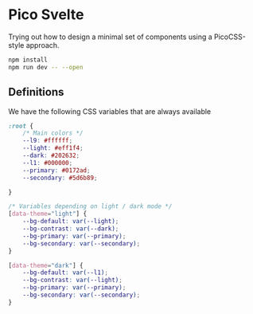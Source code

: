 # Pico Svelte

Trying out how to design a minimal set of components using a PicoCSS-style approach.

```bash
npm install
npm run dev -- --open
```


## Definitions

We have the following CSS variables that are always available

```css
:root {
    /* Main colors */
    --l9: #ffffff;
    --light: #eff1f4;
    --dark: #202632;
    --l1: #000000;
    --primary: #0172ad;
    --secondary: #5d6b89;

}

/* Variables depending on light / dark mode */
[data-theme="light"] {
    --bg-default: var(--light);
    --bg-contrast: var(--dark);
    --bg-primary: var(--primary);
    --bg-secondary: var(--secondary);
}

[data-theme="dark"] {
    --bg-default: var(--l1);
    --bg-contrast: var(--light);
    --bg-primary: var(--primary);
    --bg-secondary: var(--secondary);
}

```

